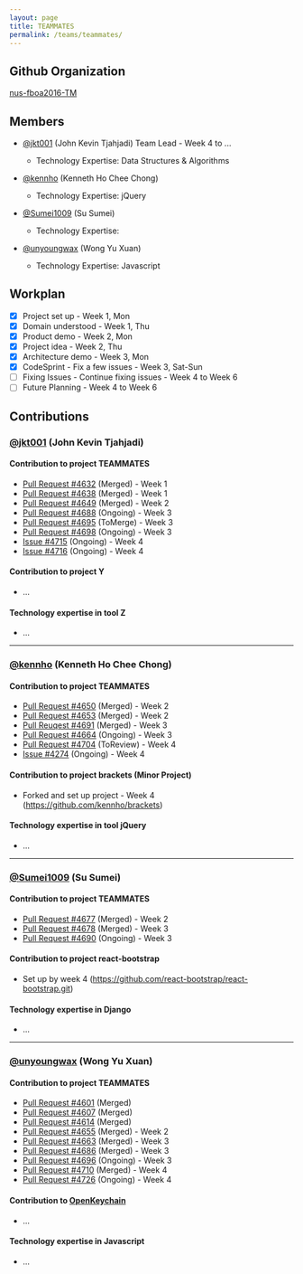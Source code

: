 ```yaml
---
layout: page
title: TEAMMATES
permalink: /teams/teammates/
---
```


## Github Organization
[nus-fboa2016-TM](https://github.com/nus-fboa2016-TM)

## Members
 - [@jkt001](https://github.com/jkt001) (John Kevin Tjahjadi) Team Lead - Week 4 to ...
   - Technology Expertise: Data Structures & Algorithms

 - [@kennho](https://github.com/kennho) (Kenneth Ho Chee Chong)
   - Technology Expertise: jQuery

 - [@Sumei1009](https://github.com/Sumei1009) (Su Sumei)
   - Technology Expertise:

 - [@unyoungwax](https://github.com/unyoungwax) (Wong Yu Xuan)
   - Technology Expertise: Javascript

## Workplan

 * [x] Project set up - Week 1, Mon
 * [x] Domain understood - Week 1, Thu
 * [x] Product demo - Week 2, Mon
 * [x] Project idea - Week 2, Thu
 * [x] Architecture demo - Week 3, Mon
 * [x] CodeSprint - Fix a few issues - Week 3, Sat-Sun
 * [ ] Fixing Issues - Continue fixing issues - Week 4 to Week 6
 * [ ] Future Planning - Week 4 to Week 6

## Contributions

### [@jkt001](https://github.com/jkt001) (John Kevin Tjahjadi)

#### Contribution to project TEAMMATES
 * [Pull Request #4632](https://github.com/TEAMMATES/repo/pull/4632) (Merged) - Week 1
 * [Pull Request #4638](https://github.com/TEAMMATES/repo/pull/4638) (Merged) - Week 1
 * [Pull Request #4649](https://github.com/TEAMMATES/repo/pull/4649) (Merged) - Week 2
 * [Pull Request #4688](https://github.com/TEAMMATES/repo/pull/4688) (Ongoing) - Week 3
 * [Pull Request #4695](https://github.com/TEAMMATES/repo/pull/4695) (ToMerge) - Week 3
 * [Pull Request #4698](https://github.com/TEAMMATES/repo/pull/4698) (Ongoing) - Week 3
 * [Issue #4715](https://github.com/TEAMMATES/repo/issues/4715) (Ongoing) - Week 4
 * [Issue #4716](https://github.com/TEAMMATES/repo/issues/4716) (Ongoing) - Week 4

#### Contribution to project Y
 * ...

#### Technology expertise in tool Z
 * ...

---

### [@kennho](https://github.com/kennho) (Kenneth Ho Chee Chong)

#### Contribution to project TEAMMATES
 * [Pull Request #4650](https://github.com/TEAMMATES/repo/pull/4650) (Merged) - Week 2
 * [Pull Request #4653](https://github.com/TEAMMATES/repo/pull/4653) (Merged) - Week 2
 * [Pull Reuqest #4691](https://github.com/TEAMMATES/repo/pull/4691) (Merged) - Week 3
 * [Pull Request #4664](https://github.com/TEAMMATES/repo/pull/4664) (Ongoing) - Week 3
 * [Pull Request #4704](https://github.com/TEAMMATES/repo/pull/4704) (ToReview) - Week 4
 * [Issue #4274](https://github.com/TEAMMATES/repo/issues/4274) (Ongoing) - Week 4

#### Contribution to project brackets (Minor Project)
 * Forked and set up project - Week 4 (https://github.com/kennho/brackets)

#### Technology expertise in tool jQuery
 * ...

---

### [@Sumei1009](https://github.com/Sumei1009) (Su Sumei)

#### Contribution to project TEAMMATES
 * [Pull Request #4677](https://github.com/TEAMMATES/repo/pull/4677) (Merged) - Week 2
 * [Pull Request #4678](https://github.com/TEAMMATES/repo/pull/4678) (Merged) - Week 3
 * [Pull Request #4690](https://github.com/TEAMMATES/repo/pull/4690) (Ongoing) - Week 3

#### Contribution to project react-bootstrap
 * Set up by week 4 (https://github.com/react-bootstrap/react-bootstrap.git)

#### Technology expertise in Django
 * ...

---

### [@unyoungwax](https://github.com/unyoungwax) (Wong Yu Xuan)

#### Contribution to project TEAMMATES
 * [Pull Request #4601](https://github.com/TEAMMATES/repo/pull/4601) (Merged)
 * [Pull Request #4607](https://github.com/TEAMMATES/repo/pull/4607) (Merged)
 * [Pull Request #4614](https://github.com/TEAMMATES/repo/pull/4614) (Merged)
 * [Pull Request #4655](https://github.com/TEAMMATES/repo/pull/4655) (Merged) - Week 2
 * [Pull Request #4663](https://github.com/TEAMMATES/repo/pull/4663) (Merged) - Week 3
 * [Pull Request #4686](https://github.com/TEAMMATES/repo/pull/4686) (Merged) - Week 3
 * [Pull Request #4696](https://github.com/TEAMMATES/repo/pull/4696) (Ongoing) - Week 3
 * [Pull Request #4710](https://github.com/TEAMMATES/repo/pull/4710) (Merged) - Week 4
 * [Pull Request #4726](https://github.com/TEAMMATES/repo/pull/4726) (Ongoing) - Week 4

#### Contribution to [OpenKeychain](https://github.com/open-keychain/open-keychain)
 * ...

#### Technology expertise in Javascript
 * ...
